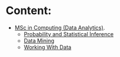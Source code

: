 # Content:
- [MSc in Computing (Data Analytics)](./dit/MScDataAnalytics/).
    - [Probability and Statistical Inference](./dit/MScDataAnalytics/probabilityAndStatisticalInference/)
    - [Data Mining](./dit/MScDataAnalytics/dataMining/)
    - [Working With Data](./dit/MScDataAnalytics/workingWithData/)
